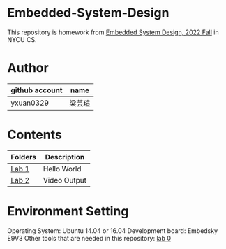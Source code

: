# Embedded-System-Design
This repository is homework from [Embedded System Design, 2022 Fall](https://timetable.nycu.edu.tw/?r=main/crsoutline&Acy=111&Sem=1&CrsNo=535603&lang=zh-tw) in NYCU CS.


# Author
| github account |   name   |
|----------------|----------|
|  yxuan0329     |  梁芸瑄  |

# Contents
| Folders | Description |
|---------|-------------|
|[Lab 1](/lab1)| Hello World  |
|[Lab 2](/lab2)| Video Output |

# Environment Setting
Operating System: Ubuntu 14.04 or 16.04
Development board: Embedsky E9V3
Other tools that are needed in this repository: [lab 0](/lab0/111_lab_0.pdf)
